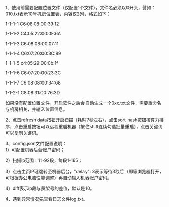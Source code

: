 1、使用前需要配置位置文件（仅配置1个文件），文件名必须以0开头，譬如：010.txt表示10号机房位置表，内容仅2列，格式如下：  

1-1-1-1 C6:08:08:00:39:12  

1-1-1-2 C4:05:22:00:0E:6A  

1-1-1-3 C6:08:08:00:07:11  

1-1-1-4 C6:07:20:00:3C:89  

1-1-1-5 c4:05:29:00:0b:1f  

1-1-1-6 C6:07:20:00:23:3C  

1-1-1-7 C6:08:08:00:34:68  

1-1-2-1 C8:08:31:00:76:3D  

如果没有配置位置文件，开启软件之后会自动生成一个0xx.txt文件，需要重命名与机房相关，并输入位置信息。    

2、点击refresh data按钮开启扫描（耗时7秒左右），点击sort hash按钮按算力排序，点击重启按钮可以远程重启机器（按住shift连续勾选批量重启），点击关键词可以复制关键词。  

3、config.json文件配置说明：  
1）可配置机器后台账户密码；
     
2）扫描ip范围：11-92段，每段1-165；  

3）点击主页IP可跳转至机器后台，"delay": 3表示等待3秒后（即等浏览器打开，可根据办公电脑性能调整）再自动输入机器账户密码。 

4）diff表示ip段与货架号的差值，默认是10。  

4、遇到异常情况先查看日志文件log.txt。  

